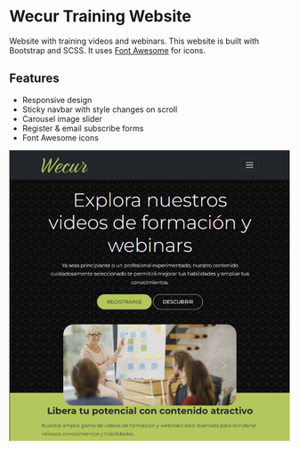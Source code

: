# Wecur Training Website

Website with training videos and webinars. This website is built with Bootstrap and SCSS. It uses [Font Awesome](https://fontawesome.com/) for icons.

## Features

- Responsive design
- Sticky navbar with style changes on scroll
- Carousel image slider
- Register & email subscribe forms
- Font Awesome icons

<img src="src/images/screen.png" />
